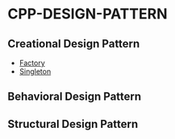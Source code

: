 # CPP-DESIGN-PATTERN

## Creational Design Pattern

 - [Factory](https://github.com/inthra-onsap/cpp-design-pattern/tree/master/creational_pattern/factory)
 - [Singleton](https://github.com/inthra-onsap/cpp-design-pattern/tree/master/creational_pattern/singleton)

## Behavioral Design Pattern


## Structural Design Pattern